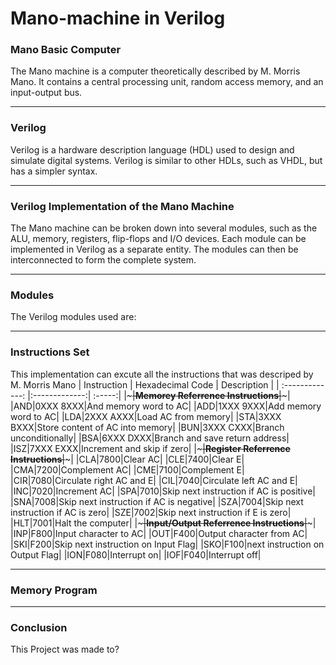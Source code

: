 # Mano-machine in Verilog
### **Mano Basic Computer**
The Mano machine is a computer theoretically described by M. Morris Mano. It contains a central processing unit, random access memory, and an input-output bus.
***
### **Verilog**
Verilog is a hardware description language (HDL) used to design and simulate digital systems. Verilog is similar to other HDLs, such as VHDL, but has a simpler syntax.
***
### **Verilog Implementation of the Mano Machine**
The Mano machine can be broken down into several modules, such as the ALU, memory, registers, flip-flops and I/O devices. Each module can be implemented in Verilog as a separate entity. The modules can then be interconnected to form the complete system.
***
### **Modules**
The Verilog modules used are:
***
### **Instructions Set** 
This implementation can excute all the instructions that was descriped by M. Morris Mano
| Instruction        |  Hexadecimal Code | Description  |
| :-------------: |:-------------:| :-----:|
|~~~~~~~~~~~~~~~~~~~~~~~~~~~|**Memorey Referrence Instructions**|~~~~~~~~~~~~~~~~~~~~~~~~~~~|
|AND|0XXX    8XXX|And memory word to AC|
|ADD|1XXX    9XXX|Add memory word to AC|
|LDA|2XXX    AXXX|Load AC from memory|
|STA|3XXX    BXXX|Store content of AC into memory|
|BUN|3XXX    CXXX|Branch unconditionally|
|BSA|6XXX    DXXX|Branch and save return address|
|ISZ|7XXX    EXXX|Increment and skip if zero|
|~~~~~~~~~~~~~~~~~~~~~~~~~~~|**Register Referrence Instructions**|~~~~~~~~~~~~~~~~~~~~~~~~~~~|
|CLA|7800|Clear AC|
|CLE|7400|Clear E|
|CMA|7200|Complement AC|
|CME|7100|Complement E|
|CIR|7080|Circulate right AC and E|
|CIL|7040|Circulate left AC and E|
|INC|7020|Increment AC|
|SPA|7010|Skip next instruction if AC is positive|
|SNA|7008|Skip next instruction if AC is negative|
|SZA|7004|Skip next instruction if AC is zero|
|SZE|7002|Skip next instruction if E is zero|
|HLT|7001|Halt the computer|
|~~~~~~~~~~~~~~~~~~~~~~~~~~~|**Input/Output Referrence Instructions**|~~~~~~~~~~~~~~~~~~~~~~~~~~~|
|INP|F800|Input character to AC|
|OUT|F400|Output character from AC|
|SKI|F200|Skip next instruction on Input Flag|
|SKO|F100|next instruction on Output Flag|
|ION|F080|Interrupt on|
|IOF|F040|Interrupt off|
***
### **Memory Program**
***
### **Conclusion**
This Project was made to?
